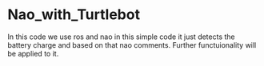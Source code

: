 # Nao_with_Turtlebot
In this code we use ros and nao in this simple code it just detects the battery charge and based on that nao comments. Further functuionality will be applied to it.
